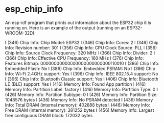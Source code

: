 # esp_chip_info

An esp-idf program that prints out information about the ESP32 chip it is running on.
Here is an example of the output (running on an ESP32-WROOM-32D):

I (346) Chip Info: Chip Model: ESP32
I (346) Chip Info: Cores: 2
I (346) Chip Info: Revision number: 301
I (356) Chip Info: CPU Clock Source: PLL
I (356) Chip Info: Source Clock Frequency: 320 MHz
I (366) Chip Info: Divider: 2
I (366) Chip Info: Effective CPU Frequency: 160 MHz
I (376) Chip Info: Features Bitmap: 00000000000000000000000000110010
I (386) Chip Info: Embedded Flash: No
I (386) Chip Info: Embedded PSRAM: No
I (386) Chip Info: Wi-Fi 2.4GHz support: Yes
I (396) Chip Info: IEEE 802.15.4 support: No
I (396) Chip Info: Bluetooth Classic support: Yes
I (406) Chip Info: Bluetooth LE (BLE) support: Yes
I (416) Memory Info: Found App partition
I (416) Memory Info: Partition Label: factory
I (416) Memory Info: Partition Type: 0
I (426) Memory Info: Partition Subtype: 0
I (426) Memory Info: Partition Size: 1048576 bytes
I (436) Memory Info: No PSRAM detected
I (436) Memory Info: Total DRAM (internal memory): 402888 bytes
I (446) Memory Info: Free DRAM (internal memory): 381252 bytes
I (456) Memory Info: Largest free contiguous DRAM block: 172032 bytes